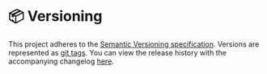 # 📦 Versioning

This project adheres to the [Semantic Versioning specification](https://semver.org/).
Versions are represented as [git tags](https://github.com/ANSSI-FR/eurydice/tags).
You can view the release history with the accompanying changelog [here](https://github.com/ANSSI-FR/eurydice/releases).
